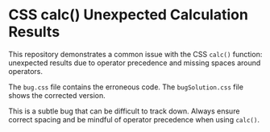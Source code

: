 # CSS calc() Unexpected Calculation Results

This repository demonstrates a common issue with the CSS `calc()` function: unexpected results due to operator precedence and missing spaces around operators.

The `bug.css` file contains the erroneous code.  The `bugSolution.css` file shows the corrected version.

This is a subtle bug that can be difficult to track down.  Always ensure correct spacing and be mindful of operator precedence when using `calc()`.